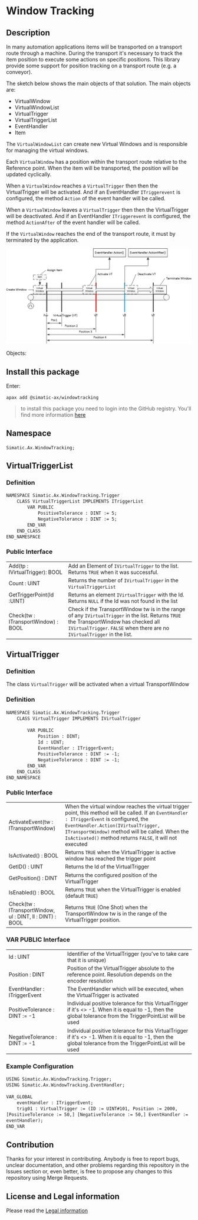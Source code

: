 ﻿# Window Tracking

## Description
In many automation applications items will be transported on a transport route through a machine. During the transport it's necessary to track the item position to execute some actions on specific positions. This library provide some support for position tracking on a transport route (e.g. a conveyor). 

The sketch below shows the main objects of that solution. The main objects are:

- VirtualWindow
- VirtualWindowList
- VirtualTrigger
- VirtualTriggerList
- EventHandler
- Item

The `VirtualWindowList` can create new Virtual Windows and is responsible for managing the virtual windows.

Each `VirtualWindow` has a position within the transport route relative to the Reference point. When the item will be transported, the position will be updated cyclically.

When a `VirtualWindow` reaches a `VirtualTrigger` then then the VirtualTrigger will be activated. And if an EventHandler `ITriggerevent` is configured, the method `Action` of the event handler will be called.

When a `VirtualWindow` leaves a `VirtualTrigger` then then the VirtualTrigger will be deactivated. And if an EventHandler `ITriggerevent` is configured, the method `ActionAfter` of the event handler will be called.

If the `VirtualWindow` reaches the end of the transport route, it must by terminated by the application. 

![](./doc/winconcept.png)


Objects:


## Install this package

Enter:
```cli
apax add @simatic-ax/windowtracking
```
> to install this package you need to login into the GitHub registry. You'll find more information [here](https://github.com/simatic-ax/.sharedstuff/blob/main/doc/personalaccesstoken.md) 


## Namespace
```
Simatic.Ax.WindowTracking;
```

## VirtualTriggerList
### Definition

```iecst
NAMESPACE Simatic.Ax.WindowTracking.Trigger
    CLASS VirtualTriggerList IMPLEMENTS ITriggerList
        VAR PUBLIC
            PositiveTolerance : DINT := 5;
            NegativeTolerance : DINT := 5;
        END_VAR
    END_CLASS
END_NAMESPACE
```
### Public Interface
|||
|-|-|
|Add(tp : IVirtualTrigger): BOOL | Add an Element of `IVirtualTrigger` to the list. Returns `TRUE` when it was successful. |
|Count : UINT | Returns the number of `IVirtualTrigger` in the `VirtualTriggerList` |
|GetTriggerPoint(Id :UINT) | Returns an element `IVirtualTrigger` with the Id. Returns `NULL` if the Id was not found in the list |
| Check(tw : ITransportWindow) : BOOL | Check if the TransportWindow tw is in the range of any `IVirtualTrigger` in the list. Returns `TRUE` the TransportWindow has checked all `IVirtualTrigger`. `FALSE` when there are no `IVirtualTrigger` in the list.|
## VirtualTrigger
### Definition

The class `VirtualTrigger` will be activated when a virtual TransportWindow
### Definition

```iecst
NAMESPACE Simatic.Ax.WindowTracking.Trigger
    CLASS VirtualTrigger IMPLEMENTS IVirtualTrigger

        VAR PUBLIC
            Position : DINT;
            Id : UINT;
            EventHandler : ITriggerEvent;
            PositiveTolerance : DINT := -1;
            NegativeTolerance : DINT := -1;            
        END_VAR 
    END_CLASS
END_NAMESPACE
```

### Public Interface

|||
|-|-|
|ActivateEvent(tw : ITransportWindow)   | When the virtual window reaches the virtual trigger point, this method will be called. If an `EventHandler : ITriggerEvent` is configured, the `EventHandler.Action(IVirtualTrigger, ITransportWindow)`  method will be called. When the `IsActivated()` method returns `FALSE`, it will not executed|
|IsActivated() : BOOL                   | Returns `TRUE` when the VirtualTrigger is active window has reached the trigger point|
|GetID() : UINT                         | Returns the Id of the VirtualTrigger |
|GetPosition() : DINT                   | Returns the configured position of the VirtualTrigger |
|IsEnabled() : BOOL                   | Returns `TRUE` when the VirtualTrigger is enabled (default `TRUE`)|
| Check(tw : ITransportWindow, ul : DINT, ll : DINT) : BOOL | Returns `TRUE` (One Shot) when the TransportWindow tw is in the range of the VirtualTrigger position. 

### VAR PUBLIC Interface
|||
|-|-|
|Id : UINT          | Identifier of the VirtualTrigger (you've to take care that it is unique)|
|Position : DINT    | Position of the VirtualTrigger absolute to the reference point. Resolution depends on the encoder resolution |
| EventHandler : ITriggerEvent | The EventHandler which will be executed, when the VirtualTrigger is activated |
| PositiveTolerance : DINT := -1 | Individual positive tolerance for this VirtualTrigger if it's <> -1. When it is equal to -1, then the global tolerance from the TriggerPointList will be used |
| NegativeTolerance : DINT := -1 | Individual positive tolerance for this VirtualTrigger if it's <> -1. When it is equal to -1, then the global tolerance from the TriggerPointList will be used |

### Example Configuration
```iec-st
USING Simatic.Ax.WindowTracking.Trigger;
USING Simatic.Ax.WindowTracking.EventHandler;

VAR_GLOBAL
    eventHandler : ITriggerEvent;
    trig01 : VirtualTrigger := (ID := UINT#101, Position := 2000, [PositiveTolerance := 50,] [NegativeTolerance := 50,] EventHandler := eventHandler);
END_VAR
```

## Contribution

Thanks for your interest in contributing. Anybody is free to report bugs, unclear documentation, and other problems regarding this repository in the Issues section or, even better, is free to propose any changes to this repository using Merge Requests.

## License and Legal information

Please read the [Legal information](LICENSE.md)
